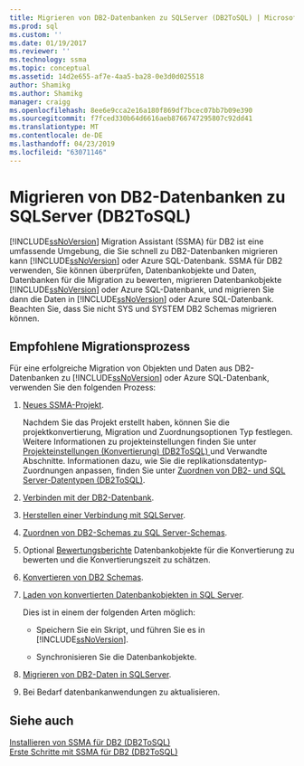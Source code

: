 ```yaml
---
title: Migrieren von DB2-Datenbanken zu SQLServer (DB2ToSQL) | Microsoft-Dokumentation
ms.prod: sql
ms.custom: ''
ms.date: 01/19/2017
ms.reviewer: ''
ms.technology: ssma
ms.topic: conceptual
ms.assetid: 14d2e655-af7e-4aa5-ba28-0e3d0d025518
author: Shamikg
ms.author: Shamikg
manager: craigg
ms.openlocfilehash: 8ee6e9cca2e16a180f869df7bcec07bb7b09e390
ms.sourcegitcommit: f7fced330b64d6616aeb8766747295807c92dd41
ms.translationtype: MT
ms.contentlocale: de-DE
ms.lasthandoff: 04/23/2019
ms.locfileid: "63071146"
---
```

# <a name="migrating-db2-databases-to-sql-server-db2tosql"></a>Migrieren von DB2-Datenbanken zu SQLServer (DB2ToSQL)
[!INCLUDE[ssNoVersion](../../includes/ssnoversion-md.md)] Migration Assistant (SSMA) für DB2 ist eine umfassende Umgebung, die Sie schnell zu DB2-Datenbanken migrieren kann [!INCLUDE[ssNoVersion](../../includes/ssnoversion-md.md)] oder Azure SQL-Datenbank. SSMA für DB2 verwenden, Sie können überprüfen, Datenbankobjekte und Daten, Datenbanken für die Migration zu bewerten, migrieren Datenbankobjekte [!INCLUDE[ssNoVersion](../../includes/ssnoversion-md.md)] oder Azure SQL-Datenbank, und migrieren Sie dann die Daten in [!INCLUDE[ssNoVersion](../../includes/ssnoversion-md.md)] oder Azure SQL-Datenbank. Beachten Sie, dass Sie nicht SYS und SYSTEM DB2 Schemas migrieren können.  
  
## <a name="recommended-migration-process"></a>Empfohlene Migrationsprozess  
Für eine erfolgreiche Migration von Objekten und Daten aus DB2-Datenbanken zu [!INCLUDE[ssNoVersion](../../includes/ssnoversion-md.md)] oder Azure SQL-Datenbank, verwenden Sie den folgenden Prozess:  
  
1.  [Neues SSMA-Projekt](https://msdn.microsoft.com/66437b45-4686-4fc7-a91b-ebde45e0f1b0).  
  
    Nachdem Sie das Projekt erstellt haben, können Sie die projektkonvertierung, Migration und Zuordnungsoptionen Typ festlegen. Weitere Informationen zu projekteinstellungen finden Sie unter [Projekteinstellungen &#40;Konvertierung&#41; &#40;DB2ToSQL&#41; ](../../ssma/db2/project-settings-conversion-db2tosql.md) und Verwandte Abschnitte. Informationen dazu, wie Sie die replikationsdatentyp-Zuordnungen anpassen, finden Sie unter [Zuordnen von DB2- und SQL Server-Datentypen &#40;DB2ToSQL&#41;](../../ssma/db2/mapping-db2-and-sql-server-data-types-db2tosql.md).  
  
2.  [Verbinden mit der DB2-Datenbank](https://msdn.microsoft.com/5eb5801d-f0c3-4127-97c0-0b1ef49f4844).  
  
3.  [Herstellen einer Verbindung mit SQLServer](https://msdn.microsoft.com/b59803cb-3cc6-41cc-8553-faf90851410e).  
  
4.  [Zuordnen von DB2-Schemas zu SQL Server-Schemas](https://msdn.microsoft.com/05ff7bd4-e60b-4f48-a893-bc2346aa9a8a).  
  
5.  Optional [Bewertungsberichte](https://msdn.microsoft.com/9e13eba0-e3cf-4205-974f-c00f982061de) Datenbankobjekte für die Konvertierung zu bewerten und die Konvertierungszeit zu schätzen.  
  
6.  [Konvertieren von DB2 Schemas](https://msdn.microsoft.com/7947efc3-ca86-4ec5-87ce-7603059c75a0).  
  
7.  [Laden von konvertierten Datenbankobjekten in SQL Server](https://msdn.microsoft.com/f4ea1ced-9f9f-4a9d-88ab-81dbab64adc3).  
  
    Dies ist in einem der folgenden Arten möglich:  
  
    -   Speichern Sie ein Skript, und führen Sie es in [!INCLUDE[ssNoVersion](../../includes/ssnoversion-md.md)].  
  
    -   Synchronisieren Sie die Datenbankobjekte.  
  
8.  [Migrieren von DB2-Daten in SQLServer](https://msdn.microsoft.com/86cbd39f-6dac-409a-9ce1-7dd54403f84b).  
  
9. Bei Bedarf datenbankanwendungen zu aktualisieren.  
  
## <a name="see-also"></a>Siehe auch  
[Installieren von SSMA für DB2 &#40;DB2ToSQL&#41;](../../ssma/db2/installing-ssma-for-db2-db2tosql.md)  
[Erste Schritte mit SSMA für DB2 &#40;DB2ToSQL&#41;](../../ssma/db2/getting-started-with-ssma-for-db2-db2tosql.md)  
  
